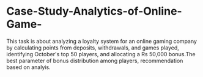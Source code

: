 # Case-Study-Analytics-of-Online-Game-
This task is about analyzing a loyalty system for an online gaming company by calculating points from deposits, withdrawals, and games played, identifying October's top 50 players, and allocating a Rs 50,000 bonus.The best parameter of bonus distribution among players, recommendation based on analyis.
